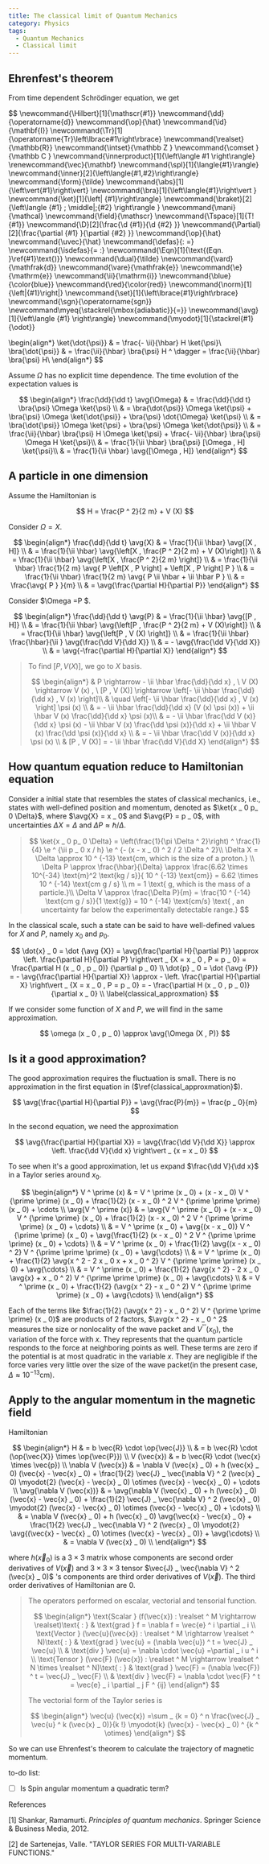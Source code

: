 ```yaml
---
title: The classical limit of Quantum Mechanics
category: Physics
tags:
  - Quantum Mechanics
  - Classical limit
---
```


## Ehrenfest's theorem

From time dependent Schrödinger equation, we get

$$
\newcommand{\Hilbert}[1]{\mathscr{#1}}
\newcommand{\dd}{\operatorname{d}}
\newcommand{\op}{\hat}
\newcommand{\id}{\mathbf{I}}
\newcommand{\Tr}[1]{\operatorname{Tr}\left\lbrace#1\right\rbrace}
\newcommand{\realset}{\mathbb{R}}
\newcommand{\intset}{\mathbb Z }
\newcommand{\comset }{\mathbb C }
\newcommand{\innerproduct}[1]{\left\langle #1 \right\rangle}
\renewcommand{\vec}{\mathbf}
\newcommand{\spl}[1]{\langle{#1}\rangle}
\newcommand{\inner}[2]{\left\langle{#1,#2}\right\rangle}
\newcommand{\form}{\tilde}
\newcommand{\abs}[1]{\left\vert{#1}\right\vert}
\newcommand{\bra}[1]{\left\langle{#1}\right\vert }
\newcommand{\ket}[1]{\left| {#1}\right\rangle}
\newcommand{\braket}[2]{\left\langle {#1} \; \middle|\;{#2} \right\rangle }
\newcommand{\mani}{\mathcal}
\newcommand{\field}{\mathscr}
\newcommand{\Tspace}[1]{T\! {#1}}
\newcommand{\D}[2]{\frac{\d {#1}}{\d {#2} }}
\newcommand{\Partial}[2]{\frac{\partial {#1} }{\partial {#2} }}
\newcommand{\op}{\hat}
\newcommand{\uvec}{\hat}
\newcommand{\defas}{: =}
\newcommand{\isdefas}{= :}
\newcommand{\Eqn}[1]{\text{(Eqn. }\ref{#1}\text{)}}
\newcommand{\dual}{\tilde}
\newcommand{\vard}{\mathfrak{d}}
\newcommand{\vare}{\mathfrak{e}}
\newcommand{\e}{\mathrm{e}}
\newcommand{\ii}{\mathrm{i}}
\newcommand{\blue}{\color{blue}}
\newcommand{\red}{\color{red}}
\newcommand{\norm}[1]{\left\|{#1}\right\|}
\newcommand{\set}[1]{\left\lbrace{#1}\right\rbrace}
\newcommand{\sgn}{\operatorname{sgn}}
\newcommand\myeq{\stackrel{\mbox{adiabatic}}{=}}
\newcommand{\avg}[1]{\left\langle {#1} \right\rangle}
\newcommand{\myodot}[1]{\stackrel{#1}{\odot}}

\begin{align*}
\ket{\dot{\psi}} & = \frac{- \ii}{\hbar} H \ket{\psi}\\
\bra{\dot{\psi}} & = \frac{\ii}{\hbar} \bra{\psi} H ^ \dagger = \frac{\ii}{\hbar} \bra{\psi} H\\
\end{align*}
$$

Assume $\Omega$ has no explicit time dependence. The time evolution of the expectation values is

$$
\begin{align*}
\frac{\dd}{\dd t} \avg{\Omega} & = \frac{\dd}{\dd t} \bra{\psi} \Omega \ket{\psi} \\
& = \bra{\dot{\psi}} \Omega \ket{\psi} + \bra{\psi} \Omega \ket{\dot{\psi}} + \bra{\psi} \dot{\Omega} \ket{\psi} \\
& = \bra{\dot{\psi}} \Omega \ket{\psi} + \bra{\psi} \Omega \ket{\dot{\psi}} \\
& = \frac{\ii}{\hbar} \bra{\psi} H \Omega \ket{\psi} + \frac{- \ii}{\hbar} \bra{\psi} \Omega H \ket{\psi}\\
& = \frac{1}{\ii \hbar} \bra{\psi} [\Omega , H] \ket{\psi}\\
& = \frac{1}{\ii \hbar} \avg{[\Omega , H]}
\end{align*}
$$

## A particle in one dimension

Assume the Hamiltonian is

$$
H = \frac{P ^ 2}{2 m} + V (X)
$$

Consider $\Omega = X$.

$$
\begin{align*}
\frac{\dd}{\dd t} \avg{X} & = \frac{1}{\ii \hbar} \avg{[X , H]} \\
& = \frac{1}{\ii \hbar} \avg{\left[X , \frac{P ^ 2}{2 m} + V (X)\right]} \\
& = \frac{1}{\ii \hbar} \avg{\left[X , \frac{P ^ 2}{2 m} \right]} \\
& = \frac{1}{\ii \hbar} \frac{1}{2 m} \avg{ P \left[X , P \right] + \left[X , P \right] P } \\
& = \frac{1}{\ii \hbar} \frac{1}{2 m} \avg{ P \ii \hbar + \ii \hbar P } \\
& = \frac{\avg{ P } }{m} \\
& = \avg{\frac{\partial H}{\partial P}}
\end{align*}
$$

Consider $\Omega =P $.

$$
\begin{align*}
\frac{\dd}{\dd t} \avg{P} & = \frac{1}{\ii \hbar} \avg{[P , H]} \\
& = \frac{1}{\ii \hbar} \avg{\left[P , \frac{P ^ 2}{2 m} + V (X)\right]} \\
& = \frac{1}{\ii \hbar} \avg{\left[P , V (X) \right]} \\
& = \frac{1}{\ii \hbar} \frac{\hbar}{\ii } \avg{\frac{\dd V}{\dd X}} \\
& = - \avg{\frac{\dd V}{\dd X}} \\
& = \avg{-\frac{\partial H}{\partial X}}
\end{align*}
$$

>To find $[P,V(X)]$, we go to $X$ basis.
>
>$$
>\begin{align*}
>& P \rightarrow - \ii \hbar \frac{\dd}{\dd x} , \ V (X) \rightarrow V (x) , \ [P , V (X)] \rightarrow \left[- \ii \hbar \frac{\dd}{\dd x} , V (x) \right]\\
>& \quad \left[- \ii \hbar \frac{\dd}{\dd x} , V (x) \right] \psi (x) \\
>& = - \ii \hbar \frac{\dd}{\dd x} (V (x) \psi (x)) + \ii \hbar V (x) \frac{\dd}{\dd x} \psi (x)\\
>& = - \ii \hbar \frac{\dd V (x)}{\dd x} \psi (x) - \ii \hbar V (x) \frac{\dd \psi (x)}{\dd x}  + \ii \hbar V (x) \frac{\dd \psi (x)}{\dd x} \\
>& = - \ii \hbar \frac{\dd V (x)}{\dd x} \psi (x) \\
>& [P , V (X)] = - \ii \hbar \frac{\dd V}{\dd X} 
>\end{align*}
>$$
>

## How quantum equation reduce to Hamiltonian equation

Consider a initial state that resembles the states of classical mechanics, i.e., states with well-defined position and momentum, denoted as $\ket{x _ 0 p_ 0 \Delta}$, where $\avg{X} = x _ 0$ and $\avg{P} = p _ 0$, with uncertainties $\Delta X =\Delta$ and $\Delta P \approx \hbar / \Delta$.

>$$
>\ket{x _ 0 p_ 0 \Delta} = \left(\frac{1}{\pi \Delta ^ 2}\right) ^ \frac{1}{4} \e ^ {\ii p _ 0 x / h} \e ^ {- (x - x _ 0) ^ 2 / 2 \Delta ^ 2}\\
>\Delta X = \Delta \approx 10 ^ {-13} \text{cm, which is the size of a proton.} \\
>\Delta P \approx \frac{\hbar}{\Delta} \approx \frac{6.62 \times 10^{-34} \text{m}^2 \text{kg / s}}{ 10 ^ {-13} \text{cm}} = 6.62 \times 10 ^ {-14} \text{cm g / s} \\
>m = 1 \text{ g, which is the mass of a particle.}\\ 
>\Delta V \approx \frac{\Delta P}{m} = \frac{10 ^ {-14} \text{cm g / s}}{1 \text{g}} = 10 ^ {-14} \text{cm/s} \text{ , an uncertainty far below the experimentally detectable range.}
>$$
>

In the classical scale, such a state can be said to have well-defined values for $X$ and $P$, namely $x _ 0$ and $p _ 0$.

$$
\dot{x} _ 0 = \dot {\avg {X}} = \avg{\frac{\partial H}{\partial P}} \approx \left. \frac{\partial H}{\partial P} \right\vert _ {X = x _ 0 , P = p _ 0} = \frac{\partial H (x _ 0 , p _ 0)} {\partial p _ 0} \\
\dot{p} _ 0 = \dot {\avg {P}} = - \avg{\frac{\partial H}{\partial X}} \approx - \left. \frac{\partial H}{\partial X} \right\vert _ {X = x _ 0 , P = p _ 0} = - \frac{\partial H (x _ 0 , p _ 0)} {\partial x _ 0} \\
\label{classical_approxmation}
$$

If we consider some function of $X$ and $P$, we will find in the same approximation.

$$
\omega (x _ 0 , p _ 0) \approx \avg{\Omega (X , P)}
$$

## Is it a good approximation?

The good approximation requires the fluctuation is small. There is no approximation in the first equation in ($\ref{classical_approxmation}$).

$$
\avg{\frac{\partial H}{\partial P}} = \avg{\frac{P}{m}} = \frac{p _ 0}{m}
$$

In the second equation, we need the approximation

$$
\avg{\frac{\partial H}{\partial X}} = \avg{\frac{\dd V}{\dd X}} \approx \left. \frac{\dd V}{\dd x} \right\vert _ {x = x _ 0}
$$

To see when it's a good approximation, let us expand $\frac{\dd V}{\dd x}$ in a Taylor series around $x _ 0$.

$$
\begin{align*}
V ^ \prime (x) & = V ^ \prime (x _ 0) + (x - x _ 0) V ^ {\prime \prime} (x _ 0) + \frac{1}{2} (x - x _ 0) ^ 2 V ^ {\prime \prime \prime} (x _ 0) + \cdots \\
\avg{V ^ \prime (x)} & = \avg{V ^ \prime (x _ 0) + (x - x _ 0) V ^ {\prime \prime} (x _ 0) + \frac{1}{2} (x - x _ 0) ^ 2 V ^ {\prime \prime \prime} (x _ 0) + \cdots} \\
& = V ^ \prime (x _ 0) + \avg{(x - x _ 0)} V ^ {\prime \prime} (x _ 0) + \avg{\frac{1}{2} (x - x _ 0) ^ 2 V ^ {\prime \prime \prime} (x _ 0) + \cdots} \\
& = V ^ \prime (x _ 0) + \frac{1}{2} \avg{(x - x _ 0) ^ 2} V ^ {\prime \prime \prime} (x _ 0) + \avg{\cdots} \\
& = V ^ \prime (x _ 0) + \frac{1}{2} \avg{x ^ 2 - 2 x _ 0 x + x _ 0 ^ 2} V ^ {\prime \prime \prime} (x _ 0) + \avg{\cdots} \\
& = V ^ \prime (x _ 0) + \frac{1}{2} (\avg{x ^ 2} - 2 x _ 0 \avg{x} + x _ 0 ^ 2) V ^ {\prime \prime \prime} (x _ 0) + \avg{\cdots} \\
& = V ^ \prime (x _ 0) + \frac{1}{2} (\avg{x ^ 2} - x _ 0 ^ 2) V ^ {\prime \prime \prime} (x _ 0) + \avg{\cdots} \\
\end{align*}
$$

Each of the terms like $\frac{1}{2} (\avg{x ^ 2} - x _ 0 ^ 2) V ^ {\prime \prime \prime} (x _ 0)$ are products of 2 factors, $\avg{x ^ 2} - x _ 0 ^ 2$ measures the size or nonlocality of the wave packet and $V ^ {\prime \prime \prime} (x _ 0)$, the variation of the force with $x$. They represents that the quantum particle responds to the force at neighboring points as well. These terms are zero if the potential is at most quadratic in the variable $x$. They are negligible if the force varies very little over the size of the wave packet(in the present case, $\Delta \approx 10 ^ {-13} \text{cm}$).

## Apply to the angular momentum in the magnetic field

Hamiltonian

$$
\begin{align*}
H & = b \vec{R} \cdot \op{\vec{J}} \\
& = b \vec{R} \cdot (\op{\vec{X}} \times \op{\vec{P}}) \\
V (\vec{x}) & = b \vec{R} \cdot (\vec{x} \times \vec{p}) \\
\nabla V (\vec{x}) & = \nabla V (\vec{x} _ 0) + h (\vec{x} _ 0) (\vec{x} - \vec{x} _ 0) + \frac{1}{2} \vec{J} _ \vec{\nabla V} ^ 2 (\vec{x} _ 0) \myodot{2} (\vec{x} - \vec{x} _ 0) \otimes (\vec{x} - \vec{x} _ 0) + \cdots \\
\avg{\nabla V (\vec{x})} & = \avg{\nabla V (\vec{x} _ 0) + h (\vec{x} _ 0) (\vec{x} - \vec{x} _ 0) + \frac{1}{2} \vec{J} _ \vec{\nabla V} ^ 2 (\vec{x} _ 0) \myodot{2} (\vec{x} - \vec{x} _ 0) \otimes (\vec{x} - \vec{x} _ 0) + \cdots} \\
& = \nabla V (\vec{x} _ 0) + h (\vec{x} _ 0) \avg{\vec{x} - \vec{x} _ 0} + \frac{1}{2} \vec{J} _ \vec{\nabla V} ^ 2 (\vec{x} _ 0) \myodot{2} \avg{(\vec{x} - \vec{x} _ 0) \otimes (\vec{x} - \vec{x} _ 0)} + \avg{\cdots} \\
& = \nabla V (\vec{x} _ 0) \\
\end{align*}
$$

where $h (\vec{x} _ 0)$ is a $3 \times 3$ matrix whose components are second order derivatives of $V(\vec{x})$ and $3 \times 3 \times 3$ tensor $\vec{J} _ \vec{\nabla V} ^ 2 (\vec{x} _ 0)$ 's components are third order derivatives of $V(\vec{x})$. The third order derivatives of Hamiltonian are $0$.

>The operators performed on escalar, vectorial and tensorial function.
>
>$$
>\begin{align*}
>\text{Scalar } (f(\vec{x}) : \realset ^ M \rightarrow \realset)\text{ : } & \text{grad } f = \nabla f = \vec{e} ^ i \partial _ i \\
>\text{Vector } (\vec{u}(\vec{x}) : \realset ^ M \rightarrow \realset ^ N)\text{ : } & \text{grad } \vec{u} = (\nabla \vec{u}) ^ t = \vec{J} _ \vec{u} \\
>& \text{div } \vec{u} = \nabla \cdot \vec{u} =\partial _ i u ^ i \\
>\text{Tensor } (\vec{F} (\vec{x}) : \realset ^ M \rightarrow \realset ^ N \times \realset ^ N)\text{ : } & \text{grad } \vec{F} = (\nabla \vec{F}) ^ t = \vec{J} _ \vec{F} \\
>& \text{div } \vec{F} = \nabla \cdot \vec{F} ^ t = \vec{e} _ i \partial _ j F ^ {ij}
>\end{align*}
>$$
>
>The vectorial form of the Taylor series is
>
>$$
>\begin{align*}
>\vec{u} (\vec{x}) =\sum _ {k = 0} ^ n \frac{\vec{J} _ \vec{u} ^ k (\vec{x} _ 0)}{k !} \myodot{k} (\vec{x} - \vec{x} _ 0) ^ {k ^ \otimes} 
>\end{align*}
>$$
>

So we can use Ehrenfest's theorem to calculate the trajectory of magnetic momentum.



to-do list:

- [ ] Is Spin angular momentum a quadratic term?

References

[1] Shankar, Ramamurti. *Principles of quantum mechanics*. Springer Science & Business Media, 2012.

[2] de Sartenejas, Valle. "TAYLOR SERIES FOR MULTI-VARIABLE FUNCTIONS."